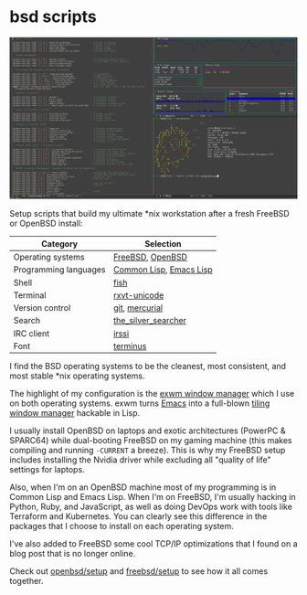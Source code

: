 # bsd scripts

![exwm on OpenBSD](screenshot.png "How I do my work")

Setup scripts that build my ultimate \*nix workstation after a fresh FreeBSD or OpenBSD install:

| Category              | Selection                                                                                                |
| ---                   | ---                                                                                                      |
| Operating systems     | [FreeBSD](https://freebsd.org), [OpenBSD](https://openbsd.org)                                           |
| Programming languages | [Common Lisp](https://lisp-lang.org), [Emacs Lisp](https://www.gnu.org/software/emacs/manual/eintr.html) |
| Shell                 | [fish](https://fishshell.com)                                                                            |
| Terminal              | [rxvt-unicode](https://wiki.archlinux.org/index.php/Rxvt-unicode)                                        |
| Version control       | [git](https://git-scm.com/), [mercurial](https://www.mercurial-scm.org/)                                 |
| Search                | [the\_silver\_searcher](https://geoff.greer.fm/ag/)                                                      |
| IRC client            | [irssi](https://irssi.org)                                                                               |
| Font                  | [terminus](http://terminus-font.sourceforge.net)                                                         |

I find the BSD operating systems to be the cleanest, most consistent, and most stable \*nix operating systems.

The highlight of my configuration is the [exwm window manager](https://github.com/ch11ng/exwm) which I use on both operating systems. exwm turns [Emacs](https://www.gnu.org/software/emacs/) into a full-blown [tiling window manager]( https://en.wikipedia.org/wiki/Tiling_window_manager) hackable in Lisp.

I usually install OpenBSD on laptops and exotic architectures (PowerPC & SPARC64) while dual-booting FreeBSD on my gaming machine (this makes compiling and running `-CURRENT` a breeze). This is why my FreeBSD setup includes installing the Nvidia driver while excluding all "quality of life" settings for laptops.

Also, when I'm on an OpenBSD machine most of my programming is in Common Lisp and Emacs Lisp. When I'm on FreeBSD, I'm  usually hacking in Python, Ruby, and JavaScript, as well as doing DevOps work with tools like Terraform and Kubernetes. You can clearly see this difference in the packages that I choose to install on each operating system.

I've also added to FreeBSD some cool TCP/IP optimizations that I found on a blog post that is no longer online.

Check out [openbsd/setup](openbsd/setup) and [freebsd/setup](freebsd/setup) to see how it all comes together.
